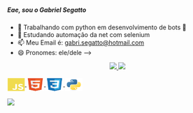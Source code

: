

##### Eae, sou o Gabriel Segatto

- 🔭 Trabalhando com python em desenvolvimento de bots 🤖
- 🌱 Estudando automação da net com selenium 
- 📫 Meu Email é: gabri.segatto@hotmail.com
- 😄 Pronomes: ele/dele
-->

<div align="center">
  <a href="https://github.com/SH4ADOWexe">
  <img height="180em" src="https://github-readme-stats.vercel.app/api?username=SH4ADOWexe&show_icons=true&theme=dark&include_all_commits=true&count_private=true"/>
  <img height="180em" src="https://github-readme-stats.vercel.app/api/top-langs/?username=SH4ADOWexe&layout=compact&langs_count=7&theme=dark"/>
</div>

<div style="display: inline_block"><br>
  <img align="center" alt="Segatto-Js" height="30" width="40" src="https://raw.githubusercontent.com/devicons/devicon/master/icons/javascript/javascript-plain.svg">
  <img align="center" alt="Segatto-HTML" height="30" width="40" src="https://raw.githubusercontent.com/devicons/devicon/master/icons/html5/html5-original.svg">
  <img align="center" alt="Segatto-CSS" height="30" width="40" src="https://raw.githubusercontent.com/devicons/devicon/master/icons/css3/css3-original.svg">
  <img align="center" alt="Segatto-Python" height="30" width="40" src="https://raw.githubusercontent.com/devicons/devicon/master/icons/python/python-original.svg">
</div>
<br>
<div>
<a href="https://instagram.com/xsegattoo_1" target="_blank"><img src="https://img.shields.io/badge/-Instagram-%23E4405F?style=for-the-badge&logo=instagram&logoColor=white" target="_blank"></a>
</div>
